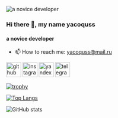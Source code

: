 ![a novice developer](https://media1.tenor.com/m/NqnB-zPdIMQAAAAd/epic-facepalm-fat-guy.gif)
### Hi there 👋, my name yacoquss
#### a novice developer



- 📫 How to reach me: yacoquss@mail.ru 


[<img src='https://cdn.jsdelivr.net/npm/simple-icons@3.0.1/icons/github.svg' alt='github' height='40'>](https://github.com/yacoquss)  [<img src='https://cdn.jsdelivr.net/npm/simple-icons@3.0.1/icons/instagram.svg' alt='instagram' height='40'>](https://www.instagram.com/qussyaco/)  [<img src='https://cdn.jsdelivr.net/npm/simple-icons@3.0.1/icons/yandex.svg' alt='yandex' height='40'>](https://yandex.ru/games/developer/44540#redir-data=%7B"http_ref"%3A"https%253A%252F%252Fyandex.ru%252Fgames%252F%2523app%253D360410"%2C"rn"%3A326202043%7D)  [<img src='https://cdn.jsdelivr.net/npm/simple-icons@3.0.1/icons/telegram.svg' alt='telegram' height='40'>](https://t.me/Yacoquss)  

[![trophy](https://github-profile-trophy.vercel.app/?username=yacoquss)](https://github.com/ryo-ma/github-profile-trophy)

[![Top Langs](https://github-readme-stats.vercel.app/api/top-langs/?username=yacoquss)](https://github.com/anuraghazra/github-readme-stats)

![GitHub stats](https://github-readme-stats.vercel.app/api?username=yacoquss&show_icons=true)  

